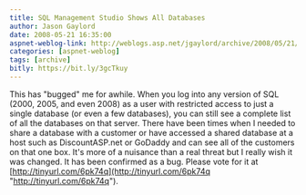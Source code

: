 ```yaml
---
title: SQL Management Studio Shows All Databases
author: Jason Gaylord
date: 2008-05-21 16:35:00
aspnet-weblog-link: http://weblogs.asp.net/jgaylord/archive/2008/05/21/sql-management-studio-shows-all-databases.aspx
categories: [aspnet-weblog]
tags: [archive]
bitly: https://bit.ly/3gcTkuy
---
```


This has "bugged" me for awhile. When you log into any version of SQL (2000, 2005, and even 2008) as a user with restricted access to just a single database (or even a few databases), you can still see a complete list of all the databases on that server. There have been times when I needed to share a database with a customer or have accessed a shared database at a host such as DiscountASP.net or GoDaddy and can see all of the customers on that one box. It's more of a nuisance than a real threat but I really wish it was changed. It has been confirmed as a bug. Please vote for it at [http://tinyurl.com/6pk74q](http://tinyurl.com/6pk74q "http://tinyurl.com/6pk74q").